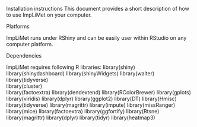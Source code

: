 
Installation instructions 
This document provides a short description of how to use ImpLiMet on your computer.

Platforms

ImpLiMet runs under RShiny and can be easily user within RStudio on any computer platform.

Dependencies

ImpLiMet requires following R libraries:
library(shiny)
library(shinydashboard)
library(shinyWidgets)
library(waiter)
library(tidyverse)  
library(cluster)    
library(factoextra)
library(dendextend)
library(RColorBrewer)
library(gplots)
library(viridis)
library(dplyr) 
library(ggplot2)
library(DT)
library(Hmisc)
library(tidyverse)
library(magrittr)
library(impute)
library(missRanger)
library(mice)
library(factoextra)
library(ggfortify)
library(Rtsne)
library(magrittr)
library(dplyr)
library(tidyr)
library(heatmap3)
